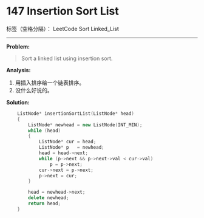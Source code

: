 ﻿# 147 Insertion Sort List

标签（空格分隔）： LeetCode Sort Linked_List

---

**Problem:**
>   Sort a linked list using insertion sort.

**Analysis:**

 1. 用插入排序给一个链表排序。
 2. 没什么好说的。

**Solution:**
```cpp
	ListNode* insertionSortList(ListNode* head)
	{
		ListNode* newhead = new ListNode(INT_MIN);
		while (head)
		{
			ListNode* cur = head;
			ListNode* p	  = newhead;
			head = head->next;
			while (p->next && p->next->val < cur->val)
				p = p->next;
			cur->next = p->next;
			p->next = cur;
		}

		head = newhead->next;
		delete newhead;
		return head;
	}
```
  
